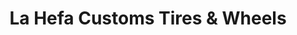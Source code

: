 ---
title: "La Hefa Customs Tires & Wheels"
url: /phoenix/la-hefa-customs-tires-and-wheels/
shop: car repair
---